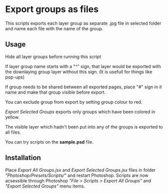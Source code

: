 # Export groups as files

This scripts exports each layer group as separate .jpg file in selected folder and name each file with the name of the group.

## Usage

Hide all layer groups before running this script

If layer group name starts with a "^" sign, that layer would be exported with the downlaying group layer without this sign. (It is usefull for things like pop-ups)

If group needs to be shared between all exported pages, place "#" sign in it name and make that group visible before export.

You can exclude group from export by setting group colour to red.

*Export Selected Groups* exports only groups which have been colored in yellow.

The visible layer which hadn't been put into any of the groups is exported to all files.

You can try scripts on the **sample.psd** file.


## Installation

Place *Export All Groups.jsx* and *Export Selected Groups.jsx*  files in folder *"Photoshop/Presets/Scripts/"* and restart Photoshop. Scripts are now acsessible through Photoshop *"File > Scripts > Export All Groups"* and *"Export Selected Groups"* menu items.